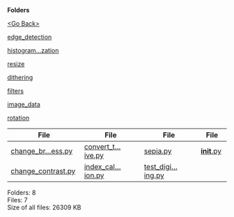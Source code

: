 **Folders**

[&lt;Go Back&gt;](../right.html)

[edge\_detection](edge_detection/right.html)

[histogram…zation](histogram_equalization/right.html)

[resize](resize/right.html)

[dithering](dithering/right.html)

[filters](filters/right.html)

[image\_data](image_data/right.html)

[rotation](rotation/right.html)

<table><thead><tr class="header"><th><strong>File</strong></th><th><strong>File</strong></th><th><strong>File</strong></th><th><strong>File</strong></th></tr></thead><tbody><tr class="odd"><td><a href="change_brightness.py">change_br…ess.py</a> </td><td><a href="convert_to_negative.py">convert_t…ive.py</a> </td><td><a href="sepia.py">sepia.py</a> </td><td><a href="__init__.py"><strong>init</strong>.py</a> </td></tr><tr class="even"><td><a href="change_contrast.py">change_contrast.py</a> </td><td><a href="index_calculation.py">index_cal…ion.py</a> </td><td><a href="test_digital_image_processing.py">test_digi…ing.py</a> </td><td></td></tr></tbody></table>

Folders: 8  
Files: 7  
Size of all files: 26309 KB
